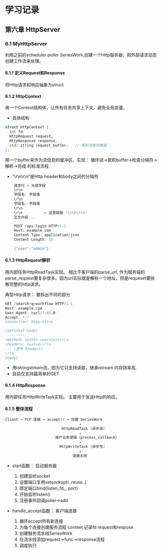 # 学习记录

## 第六章 HttpServer

### 6.1 MyHttpServer

利用之前的scheduler poller SeriesWork,创建一个Http服务器，把外部请求动态创建工作流来处理。

#### 6.1.1 定义Request和Response

将Http请求和响应抽象为struct

#### 6.1.2 HttpContext

用一个Context结构体，让所有任务共享上下文，避免全局变量。

+ 具体结构

```cpp
struct HttpContext {
  int fd; 
  HttpRequest request;
  HttpResponse response;
  std::string request_buffer;   // 累积读取的数据
};
```

用一个buffer来作为流信息的缓冲区，实现： 循环读->累积buffer->检查分隔符->解析->完成 的标准流程.

+ “\r\n\r\n”是Http header和body之间的分隔符

```cpp
    请求行 + 头部字段
    \r\n
    字段名: 字段值
    \r\n
    字段名: 字段值
    \r\n
    \r\n          ← 这里就是 "\r\n\r\n"
    正文内容...
```

```cpp
    POST /api/login HTTP/1.1
    Host: example.com
    Content-Type: application/json
    Content-Length: 16
    
    {"user":"admin"}
```

#### 6.1.3 HttpRequest解析

用内部任务HttpReadTask实现。
相比于客户端的parse\_url, 作为服务端的parse\_request要复杂很多。因为url实际就是解析一个地址，但是requeset要拆解完整的http请求。

典型Http请求： 要拆出不同的部分

```cpp
GET /search?q=workflow HTTP/1.1
Host: example.com
User-Agent: curl/7.68.0
Accept: */*
Connection: keep-alive

(optional body) 
----------
<method> <path> <version>\r\n
<header>: <value>\r\n
... (更多 headers)
\r\n
[body]
```

+ 用istringstream流，因为它只支持读取，继承istream 内存效率高.
+ 目前仅支持最简单的GET

#### 6.1.4 HttpResponse

用内部任务HttpWriteTask实现。
主要用于发送Http的响应。

#### 6.1.5 整体流程

```cpp
Client → TCP 连接 → accept() → 创建 SeriesWork
                                  ↓
                          HttpReadTask (异步读)
                                  ↓
                       用户业务逻辑（process_callback）
                                  ↓
                         HttpWriteTask (异步写)
                                  ↓
                               连接关闭
```

+ start函数： 启动服务器
  1. 创建监听socket
  2. 设置端口复用setsockopt(..reuse..)
  3. 绑定端口bind(listen_fd_, port)
  4. 开始监听listen()
  5. 注册事件回调poller->add

+ handle\_accept函数： 客户端连接
  1. 循环accept所有新连接
  2. 为每个连接创建服务流程 context,记录fd request和respose
  3. 创建服务流水线SeriesWork
  4. 在流水线添加request->func->response流程
  5. 调度执行
